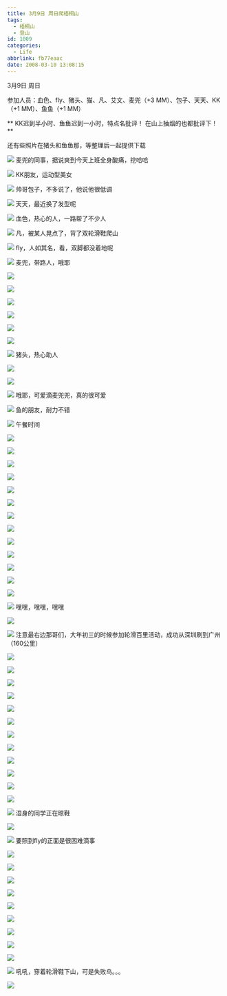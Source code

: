 ```yaml
---
title: 3月9日 周日爬梧桐山
tags:
  - 梧桐山
  - 登山
id: 1009
categories:
  - Life
abbrlink: fb77eaac
date: 2008-03-10 13:08:15
---
```


3月9日 周日 

参加人员：血色、fly、猪头、猫、凡、艾文、麦兜（+3 MM）、包子、天天、KK（+1 MM）、鱼鱼（+1 MM） 

** KK迟到半小时、鱼鱼迟到一小时，特点名批评！ 在山上抽烟的也都批评下！ **

还有些照片在猪头和鱼鱼那，等整理后一起提供下载 

![](/images/2008/03/10_124211_9405.jpg) 
麦兜的同事，据说爽到今天上班全身酸痛，挖哈哈 
<!--more-->
![](/images/2008/03/10_124251_9406.jpg) 
KK朋友，运动型美女 

![](/images/2008/03/10_124341_9407.jpg) 
帅哥包子，不多说了，他说他很低调 

![](/images/2008/03/10_124411_9408.jpg) 
天天，最近换了发型呢 

![](/images/2008/03/10_124446_9409.jpg) 
血色，热心的人，一路帮了不少人 

![](/images/2008/03/10_124523_9410.jpg) 
凡，被某人晃点了，背了双轮滑鞋爬山 

![](/images/2008/03/10_124608_9411.jpg) 
fly，人如其名，看，双脚都没着地呢 

![](/images/2008/03/10_124657_9412.jpg) 
麦兜，带路人，哦耶 

![](/images/2008/03/10_124727_9413.jpg) 

![](/images/2008/03/10_124751_9414.jpg) 

![](/images/2008/03/10_124802_9415.jpg) 

![](/images/2008/03/10_124821_9416.jpg) 

![](/images/2008/03/10_124835_9417.jpg) 

![](/images/2008/03/10_124844_9418.jpg) 

![](/images/2008/03/10_124858_9419.jpg) 
猪头，热心助人 

![](/images/2008/03/10_124942_9420.jpg) 

![](/images/2008/03/10_124953_9421.jpg) 

![](/images/2008/03/10_124959_9422.jpg) 
哦耶，可爱滴麦兜兜，真的很可爱 

![](/images/2008/03/10_125039_9423.jpg) 
鱼的朋友，耐力不错 

![](/images/2008/03/10_125144_9424.jpg) 
午餐时间 

![](/images/2008/03/10_125203_9425.jpg) 

![](/images/2008/03/10_125212_9426.jpg) 

![](/images/2008/03/10_125219_9427.jpg) 

![](/images/2008/03/10_125239_9428.jpg) 

![](/images/2008/03/10_125244_9429.jpg) 

![](/images/2008/03/10_125310_9430.jpg) 

![](/images/2008/03/10_125323_9431.jpg) 

![](/images/2008/03/10_125338_9432.jpg) 

![](/images/2008/03/10_125349_9433.jpg) 

![](/images/2008/03/10_125401_9434.jpg) 

![](/images/2008/03/10_125410_9435.jpg) 

![](/images/2008/03/10_125418_9436.jpg) 

![](/images/2008/03/10_125509_9437.jpg) 

![](/images/2008/03/10_125518_9438.jpg) 
嘿嘿，嘿嘿，嘿嘿 

![](/images/2008/03/10_125533_9439.jpg) 

![](/images/2008/03/10_125628_9440.jpg) 
注意最右边那哥们，大年初三的时候参加轮滑百里活动，成功从深圳刷到广州（160公里） 

![](/images/2008/03/10_125732_9441.jpg) 

![](/images/2008/03/10_125748_9442.jpg) 

![](/images/2008/03/10_125753_9443.jpg) 

![](/images/2008/03/10_125759_9444.jpg) 

![](/images/2008/03/10_125806_9445.jpg) 

![](/images/2008/03/10_125813_9446.jpg) 

![](/images/2008/03/10_125822_9447.jpg) 

![](/images/2008/03/10_125845_9448.jpg) 

![](/images/2008/03/10_125855_9449.jpg) 

![](/images/2008/03/10_125902_9450.jpg) 

![](/images/2008/03/10_125909_9451.jpg) 

![](/images/2008/03/10_125914_9452.jpg) 

![](/images/2008/03/10_125921_9453.jpg) 
湿身的同学正在晾鞋 

![](/images/2008/03/10_125945_9454.jpg) 

![](/images/2008/03/10_125951_9455.jpg) 
要照到fly的正面是很困难滴事 

![](/images/2008/03/10_125957_9456.jpg) 

![](/images/2008/03/10_130028_9457.jpg) 

![](/images/2008/03/10_130034_9458.jpg) 

![](/images/2008/03/10_130039_9459.jpg) 

![](/images/2008/03/10_130103_9460.jpg) 

![](/images/2008/03/10_130110_9461.jpg) 

![](/images/2008/03/10_130116_9462.jpg) 

![](/images/2008/03/10_130127_9463.jpg) 

![](/images/2008/03/10_130132_9464.jpg) 

![](/images/2008/03/10_130140_9465.jpg) 
吼吼，穿着轮滑鞋下山，可是失败鸟。。。 

![](/images/2008/03/10_130209_9466.jpg) 